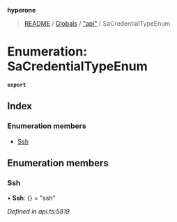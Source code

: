 **hyperone**

> [README](../README.md) / [Globals](../globals.md) / ["api"](../modules/_api_.md) / SaCredentialTypeEnum

# Enumeration: SaCredentialTypeEnum

**`export`** 

## Index

### Enumeration members

* [Ssh](_api_.sacredentialtypeenum.md#ssh)

## Enumeration members

### Ssh

•  **Ssh**: {} = "ssh"

*Defined in api.ts:5819*
